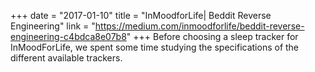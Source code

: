 +++
date = "2017-01-10"
title = "InMoodforLife| Beddit Reverse Engineering"
link = "https://medium.com/inmoodforlife/beddit-reverse-engineering-c4bdca8e07b8"
+++
Before choosing a sleep tracker for InMoodForLife, we spent some time studying the specifications of the different available trackers.